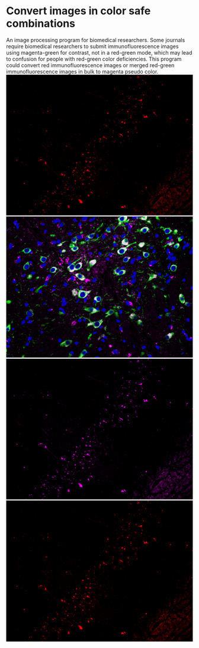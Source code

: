 # Convert images in color safe combinations
An image processing program for biomedical researchers. 
Some journals require biomedical researchers to submit immunofluorescence images using magenta-green for contrast, not in a red-green mode, which may lead to confusion for people with red-green color deficiencies. 
This program could convert red immunofluorescence images or merged red-green immunofluorescence images in bulk to magenta pseudo color. 
![image](https://github.com/TYLeavome/Convert-images-in-color-safe-combinations/blob/main/Examples/Example%202%20(red).jpg)
![image](https://github.com/TYLeavome/Convert-images-in-color-safe-combinations/blob/main/Examples/Example%202%20(magenta).jpg)
![image](https://github.com/TYLeavome/Convert-images-in-color-safe-combinations/blob/main/Examples/Example%201%20(red).jpg)
![image](https://github.com/TYLeavome/Convert-images-in-color-safe-combinations/blob/main/Examples/Example%201%20(magenta).jpg)
